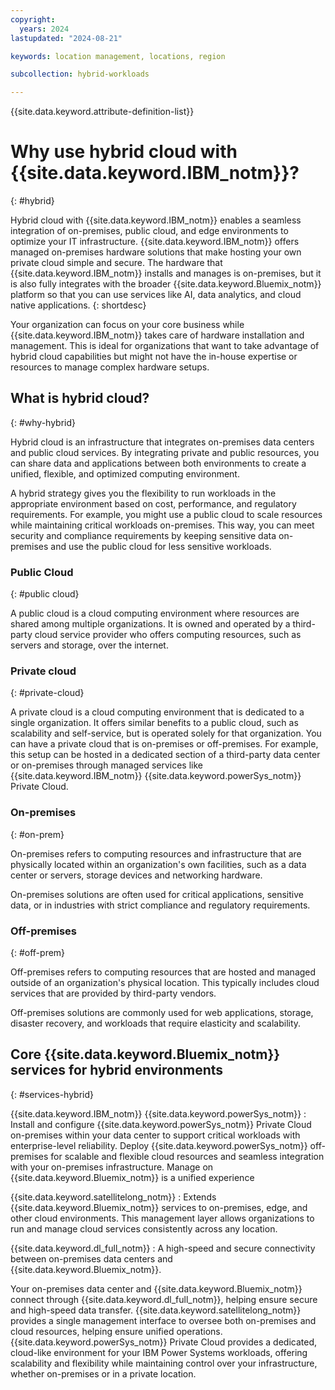 ```yaml
---
copyright:
  years: 2024
lastupdated: "2024-08-21"

keywords: location management, locations, region

subcollection: hybrid-workloads

---
```


{{site.data.keyword.attribute-definition-list}}

# Why use hybrid cloud with {{site.data.keyword.IBM_notm}}?
{: #hybrid}

Hybrid cloud with {{site.data.keyword.IBM_notm}} enables a seamless integration of on-premises, public cloud, and edge environments to optimize your IT infrastructure. {{site.data.keyword.IBM_notm}} offers managed on-premises hardware solutions that make hosting your own private cloud simple and secure. The hardware that {{site.data.keyword.IBM_notm}} installs and manages is on-premises, but it is also fully integrates with the broader {{site.data.keyword.Bluemix_notm}} platform so that you can use services like AI, data analytics, and cloud native applications.
{: shortdesc}

Your organization can focus on your core business while {{site.data.keyword.IBM_notm}} takes care of hardware installation and management. This is ideal for organizations that want to take advantage of hybrid cloud capabilities but might not have the in-house expertise or resources to manage complex hardware setups.




## What is hybrid cloud?
{: #why-hybrid}

Hybrid cloud is an infrastructure that integrates on-premises data centers and public cloud services. By integrating private and public resources, you can share data and applications between both environments to create a unified, flexible, and optimized computing environment.

A hybrid strategy gives you the flexibility to run workloads in the appropriate environment based on cost, performance, and regulatory requirements. For example, you might use a public cloud to scale resources while maintaining critical workloads on-premises. This way, you can meet security and compliance requirements by keeping sensitive data on-premises and use the public cloud for less sensitive workloads.


### Public Cloud
{: #public cloud}

A public cloud is a cloud computing environment where resources are shared among multiple organizations. It is owned and operated by a third-party cloud service provider who offers computing resources, such as servers and storage, over the internet.

### Private cloud
{: #private-cloud}

A private cloud is a cloud computing environment that is dedicated to a single organization. It offers similar benefits to a public cloud, such as scalability and self-service, but is operated solely for that organization. You can have a private cloud that is on-premises or off-premises. For example, this setup can be hosted in a dedicated section of a third-party data center or on-premises through managed services like {{site.data.keyword.IBM_notm}} {{site.data.keyword.powerSys_notm}} Private Cloud.

### On-premises
{: #on-prem}

On-premises refers to computing resources and infrastructure that are physically located within an organization's own facilities, such as a data center or servers, storage devices and networking hardware.

On-premises solutions are often used for critical applications, sensitive data, or in industries with strict compliance and regulatory requirements.

### Off-premises
{: #off-prem}

Off-premises refers to computing resources that are hosted and managed outside of an organization's physical location. This typically includes cloud services that are provided by third-party vendors.

Off-premises solutions are commonly used for web applications, storage, disaster recovery, and workloads that require elasticity and scalability.




## Core {{site.data.keyword.Bluemix_notm}} services for hybrid environments
{: #services-hybrid}

{{site.data.keyword.IBM_notm}} {{site.data.keyword.powerSys_notm}}
:   Install and configure {{site.data.keyword.powerSys_notm}} Private Cloud on-premises within your data center to support critical workloads with enterprise-level reliability. Deploy {{site.data.keyword.powerSys_notm}} off-premises for scalable and flexible cloud resources and seamless integration with your on-premises infrastructure. Manage on {{site.data.keyword.Bluemix_notm}}  is a unified experience

{{site.data.keyword.satellitelong_notm}}
:   Extends {{site.data.keyword.Bluemix_notm}} services to on-premises, edge, and other cloud environments. This management layer allows organizations to run and manage cloud services consistently across any location.

{{site.data.keyword.dl_full_notm}}
:   A high-speed and secure connectivity between on-premises data centers and {{site.data.keyword.Bluemix_notm}}.





Your on-premises data center and {{site.data.keyword.Bluemix_notm}} connect through {{site.data.keyword.dl_full_notm}}, helping ensure secure and high-speed data transfer. {{site.data.keyword.satellitelong_notm}} provides a single management interface to oversee both on-premises and cloud resources, helping ensure unified operations. {{site.data.keyword.powerSys_notm}} Private Cloud provides a dedicated, cloud-like environment for your IBM Power Systems workloads, offering scalability and flexibility while maintaining control over your infrastructure, whether on-premises or in a private location.



